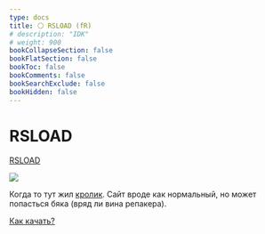 ```yaml
---
type: docs
title: ⚪️ RSLOAD (fR)
# description: "IDK"
# weight: 900
bookCollapseSection: false
bookFlatSection: false
bookToc: false
bookComments: false
bookSearchExclude: false
bookHidden: false
---
```


# RSLOAD

[RSLOAD](https://rsload.net/?nt)

![](@img/rsload-screenshot.jpg)

Когда то тут жил [кролик](../repack.me). Сайт вроде как нормальный, но может попасться бяка (вряд ли вина репакера).

[Как качать?](https://rsload.net/kak-skachivat-fayly-s-sayta.html?nt)

